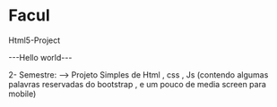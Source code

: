 # Facul
Html5-Project

---Hello world---

2- Semestre:
--> Projeto Simples de Html , css , Js (contendo algumas palavras reservadas do bootstrap , e um pouco de media screen para mobile)
